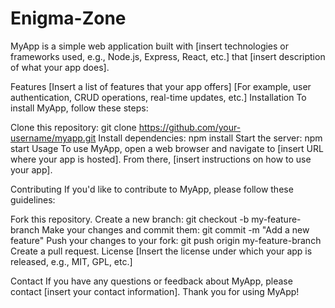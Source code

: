 # Enigma-Zone

MyApp is a simple web application built with [insert technologies or frameworks used, e.g., Node.js, Express, React, etc.] that [insert description of what your app does].

Features
[Insert a list of features that your app offers]
[For example, user authentication, CRUD operations, real-time updates, etc.]
Installation
To install MyApp, follow these steps:

Clone this repository: git clone https://github.com/your-username/myapp.git
Install dependencies: npm install
Start the server: npm start
Usage
To use MyApp, open a web browser and navigate to [insert URL where your app is hosted]. From there, [insert instructions on how to use your app].

Contributing
If you'd like to contribute to MyApp, please follow these guidelines:

Fork this repository.
Create a new branch: git checkout -b my-feature-branch
Make your changes and commit them: git commit -m "Add a new feature"
Push your changes to your fork: git push origin my-feature-branch
Create a pull request.
License
[Insert the license under which your app is released, e.g., MIT, GPL, etc.]

Contact
If you have any questions or feedback about MyApp, please contact [insert your contact information]. Thank you for using MyApp!
